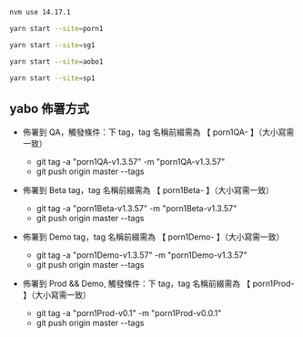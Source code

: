 ```sh
nvm use 14.17.1
```

```sh
yarn start --site=porn1
```

```sh
yarn start --site=sg1
```

```sh
yarn start --site=aobo1
```

```sh
yarn start --site=sp1
```


## yabo 佈署方式



- 佈署到 QA，觸發條件：下 tag，tag 名稱前綴需為 【 porn1QA- 】（大小寫需一致）
  - git tag -a "porn1QA-v1.3.57" -m "porn1QA-v1.3.57"
  - git push origin master --tags
- 佈署到 Beta tag，tag 名稱前綴需為 【 porn1Beta- 】（大小寫需一致）
  - git tag -a "porn1Beta-v1.3.57" -m "porn1Beta-v1.3.57"
  - git push origin master --tags
- 佈署到 Demo tag，tag 名稱前綴需為 【 porn1Demo- 】（大小寫需一致）
  - git tag -a "porn1Demo-v1.3.57" -m "porn1Demo-v1.3.57"
  - git push origin master --tags

- 佈署到 Prod && Demo, 觸發條件：下 tag，tag 名稱前綴需為 【 porn1Prod- 】（大小寫需一致）
  - git tag -a "porn1Prod-v0.1" -m "porn1Prod-v0.0.1"
  - git push origin master --tags
